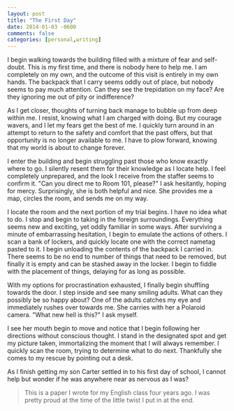 ```yaml
---
layout: post
title: "The First Day"
date: 2014-01-03 -0600
comments: false
categories: [personal,writing]
---
```


I begin walking towards the building filled with a mixture of fear and self-doubt. This is my first time, and there is nobody here to help me. I am completely on my own, and the outcome of this visit is entirely in my own hands. The backpack that I carry seems oddly out of place, but nobody seems to pay much attention. Can they see the trepidation on my face? Are they ignoring me out of pity or indifference?

As I get closer, thoughts of turning back manage to bubble up from deep within 
me. I resist, knowing what I am charged with doing. But my courage wavers, and I let my fears get the best of me. I quickly turn around in an attempt to return to the safety and comfort that the past offers, but that opportunity is no longer available to me. I have to plow forward, knowing that my world is about to change forever.

I enter the building and begin struggling past those who know exactly where 
to go. I silently resent them for their knowledge as I locate help. I feel completely unprepared, and the look I receive from the staffer seems to confirm it. "Can you direct me to Room 101, please?" I ask hesitantly, hoping for mercy. Surprisingly, she is both helpful and nice. She provides me a map, circles the room, and sends me on my way.

I locate the room and the next portion of my trial begins. I have no idea what 
to do. I stop and begin to taking in the foreign surroundings. Everything seems new and exciting, yet oddly familiar in some ways. After surviving a minute of embarrassing hesitation, I begin to emulate the actions of others. I scan a bank of lockers, and quickly locate one with the correct nametag pasted to it. I begin unloading the contents of the backpack I carried in. There seems to be no end to number of things that need to be removed, but finally it is empty and can be stashed away in the locker. I begin to fiddle with the placement of things, delaying for as long as possible.

With my options for procrastination exhausted, I finally begin shuffling towards the door. I step inside and see many smiling adults. What can they possibly be so happy about? One of the adults catches my eye and immediately rushes over towards me. She carries with her a Polaroid camera. "What new hell is this?" I ask myself.

I see her mouth begin to move and notice that I begin following her directions without conscious thought. I stand in the designated spot and get my picture taken, immortalizing the moment that I will always remember. I quickly scan the room, trying to determine what to do next. Thankfully she comes to my rescue by pointing out a desk.

As I finish getting my son Carter settled in to his first day of school, I cannot help but wonder if he was anywhere near as nervous as I was?

> This is a paper I wrote for my English class four years ago.  I was pretty proud at the time of the little twist I put in at the end.